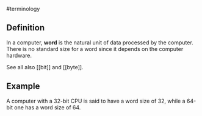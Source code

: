 #terminology

## Definition
In a computer, **word** is the natural unit of data processed by the computer. There is no standard size for a word since it depends on the computer hardware.

See all also [[bit]] and [[byte]].

## Example
A computer with a 32-bit CPU is said to have a word size of 32, while a 64-bit one has a word size of 64.

